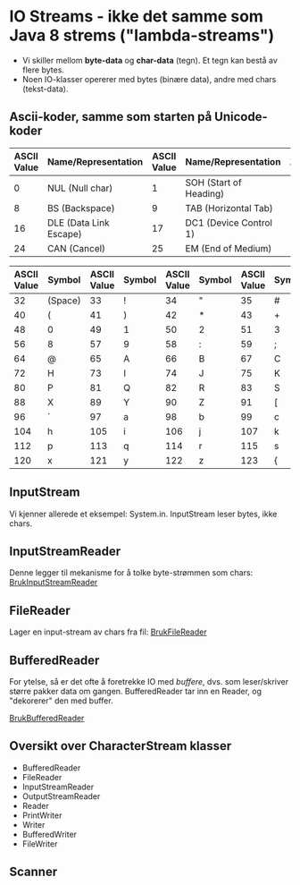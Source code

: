 # IO Streams - ikke det samme som Java 8 strems ("lambda-streams")
- Vi skiller mellom **byte-data** og **char-data** (tegn). Et tegn kan bestå av flere bytes. 
- Noen IO-klasser opererer med bytes (binære data), andre med chars (tekst-data).

## Ascii-koder, samme som starten på Unicode-koder

| ASCII Value | Name/Representation | ASCII Value | Name/Representation | ASCII Value | Name/Representation | ASCII Value | Name/Representation | ASCII Value | Name/Representation | ASCII Value | Name/Representation | ASCII Value | Name/Representation | ASCII Value | Name/Representation |
|-------------|---------------------|-------------|---------------------|-------------|---------------------|-------------|---------------------|-------------|---------------------|-------------|---------------------|-------------|---------------------|-------------|---------------------|
| 0           | NUL (Null char)     | 1           | SOH (Start of Heading)| 2           | STX (Start of Text) | 3           | ETX (End of Text)   | 4           | EOT (End of Transmission) | 5           | ENQ (Enquiry)       | 6           | ACK (Acknowledge)   | 7           | BEL (Bell)          |
| 8           | BS (Backspace)      | 9           | TAB (Horizontal Tab)| 10          | LF (Line Feed)      | 11          | VT (Vertical Tab)   | 12          | FF (Form Feed)      | 13          | CR (Carriage Return)| 14          | SO (Shift Out)      | 15          | SI (Shift In)       |
| 16          | DLE (Data Link Escape) | 17        | DC1 (Device Control 1) | 18          | DC2 (Device Control 2) | 19          | DC3 (Device Control 3) | 20          | DC4 (Device Control 4) | 21          | NAK (Negative Acknowledge) | 22          | SYN (Synchronous Idle) | 23          | ETB (End of Trans. Block) |
| 24          | CAN (Cancel)        | 25          | EM (End of Medium)  | 26          | SUB (Substitute)    | 27          | ESC (Escape)        | 28          | FS (File Separator) | 29          | GS (Group Separator)| 30          | RS (Record Separator)| 31          | US (Unit Separator) |

| ASCII Value | Symbol | ASCII Value | Symbol | ASCII Value | Symbol | ASCII Value | Symbol | ASCII Value | Symbol | ASCII Value | Symbol | ASCII Value | Symbol | ASCII Value | Symbol |
|-------------|--------|-------------|--------|-------------|--------|-------------|--------|-------------|--------|-------------|--------|-------------|--------|-------------|--------|
| 32          | (Space)| 33          | !      | 34          | "      | 35          | #      | 36          | $      | 37          | %      | 38          | &      | 39          | '      |
| 40          | (      | 41          | )      | 42          | *      | 43          | +      | 44          | ,      | 45          | -      | 46          | .      | 47          | /      |
| 48          | 0      | 49          | 1      | 50          | 2      | 51          | 3      | 52          | 4      | 53          | 5      | 54          | 6      | 55          | 7      |
| 56          | 8      | 57          | 9      | 58          | :      | 59          | ;      | 60          | <      | 61          | =      | 62          | >      | 63          | ?      |
| 64          | @      | 65          | A      | 66          | B      | 67          | C      | 68          | D      | 69          | E      | 70          | F      | 71          | G      |
| 72          | H      | 73          | I      | 74          | J      | 75          | K      | 76          | L      | 77          | M      | 78          | N      | 79          | O      |
| 80          | P      | 81          | Q      | 82          | R      | 83          | S      | 84          | T      | 85          | U      | 86          | V      | 87          | W      |
| 88          | X      | 89          | Y      | 90          | Z      | 91          | [      | 92          | \      | 93          | ]      | 94          | ^      | 95          | _      |
| 96          | `      | 97          | a      | 98          | b      | 99          | c      | 100         | d      | 101         | e      | 102         | f      | 103         | g      |
| 104         | h      | 105         | i      | 106         | j      | 107         | k      | 108         | l      | 109         | m      | 110         | n      | 111         | o      |
| 112         | p      | 113         | q      | 114         | r      | 115         | s      | 116         | t      | 117         | u      | 118         | v      | 119         | w      |
| 120         | x      | 121         | y      | 122         | z      | 123         | {      | 124         | \|     | 125         | }      | 126         | ~      |             |        |

## InputStream
Vi kjenner allerede et eksempel: System.in. InputStream leser bytes, ikke chars.

## InputStreamReader
Denne legger til mekanisme for å tolke byte-strømmen som chars:
[BrukInputStreamReader](iostrems/BrukInputStreamReader.java)

## FileReader
Lager en input-stream av chars fra fil:
[BrukFileReader](iostreams/BrukFileReader.java)

## BufferedReader
For ytelse, så er det ofte å foretrekke IO med *buffere*, dvs. som leser/skriver større pakker data om gangen.
BufferedReader tar inn en Reader, og "dekorerer" den med buffer.

[BrukBufferedReader](iostreams/BrukBufferedReader.java)


## Oversikt over CharacterStream klasser
- BufferedReader
- FileReader
- InputStreamReader
- OutputStreamReader
- Reader
- PrintWriter
- Writer
- BufferedWriter
- FileWriter
  
## Scanner




